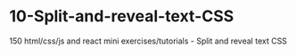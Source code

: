 # 10-Split-and-reveal-text-CSS
150 html/css/js and react mini exercises/tutorials - Split and reveal text CSS
